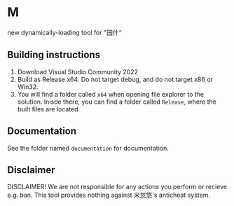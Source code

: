 # M
new dynamically-loading tool for "园什“ 

## Building instructions
1. Download Visual Studio Community 2022
2. Build as Release x64. Do not target debug, and do not target x86 or Win32.
3. You will find a folder called `x64` when opening file explorer to the solution. Inisde there, you can find a folder called `Release`, where the built files are located.

## Documentation
See the folder named `documentation` for documentation.

## Disclaimer
DISCLAIMER! We are not responsible for any actions you perform or recieve e.g. ban. This tool provides nothing against 米忽悠's anticheat system.
